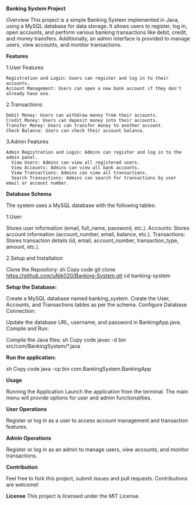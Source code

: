 **Banking System Project**

  _Overview_
    This project is a simple Banking System implemented in Java, using a MySQL database for data storage. It allows users to register, log in, open accounts, and perform various banking transactions like debit,  credit, and money transfers. Additionally, an admin interface is provided to manage users, view accounts, and monitor transactions.

**Features**
  
1.User Features
  
    Registration and Login: Users can register and log in to their accounts.
    Account Management: Users can open a new bank account if they don't already have one.
  
2.Transactions:
    
    Debit Money: Users can withdraw money from their accounts.
    Credit Money: Users can deposit money into their accounts.
    Transfer Money: Users can transfer money to another account.
    Check Balance: Users can check their account balance.
    
  3.Admin Features
    
    Admin Registration and Login: Admins can register and log in to the admin panel.
      View Users: Admins can view all registered users.
      View Accounts: Admins can view all bank accounts.
      View Transactions: Admins can view all transactions.
      Search Transactions: Admins can search for transactions by user email or account number.

**Database Schema**

The system uses a MySQL database with the following tables:

1.User: 

  Stores user information (email, full_name, password, etc.).
  Accounts: Stores account information (account_number, email, balance, etc.).
  Transactions: Stores transaction details (id, email, account_number, transaction_type, amount, etc.).

2.Setup and Installation

Clone the Repository:
sh
Copy code
git clone https://github.com/uNik020/Banking-System.git
cd banking-system

**Setup the Database:**

Create a MySQL database named banking_system.
Create the User, Accounts, and Transactions tables as per the schema.
Configure Database Connection:

Update the database URL, username, and password in BankingApp.java.
Compile and Run:

Compile the Java files:
sh
Copy code
javac -d bin src/com/BankingSystem/*.java

**Run the application:**

sh
Copy code
java -cp bin com.BankingSystem.BankingApp

**Usage**

Running the Application
Launch the application from the terminal. The main menu will provide options for user and admin functionalities.

**User Operations**

Register or log in as a user to access account management and transaction features.

**Admin Operations**

Register or log in as an admin to manage users, view accounts, and monitor transactions.

**Contribution**

Feel free to fork this project, submit issues and pull requests. Contributions are welcome!

**License**
This project is licensed under the MIT License.
